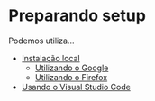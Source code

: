 # Preparando setup

Podemos utiliza...

- [Instalação local](../docs/local.md)
    - [Utilizando o Google](../docs/google.md)
    - [Utilizando o Firefox](../docs/firefox.md)
- [Usando o Visual Studio Code](../docs/vscode.md)

